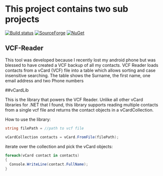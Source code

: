 # This project contains two sub projects
[![Build status](https://ci.appveyor.com/api/projects/status/sbhyvvpj8jy8ifmw/branch/master?svg=true)](https://ci.appveyor.com/project/BolorunduroWinnerTimothy/vcf-reader/branch/master)   [![SourceForge](https://img.shields.io/sourceforge/dt/sevenzip.svg?maxAge=2592000)](https://sourceforge.net/projects/vcf-reader/) [![NuGet](https://img.shields.io/nuget/v/Nuget.Core.svg?maxAge=2592000)](https://www.nuget.org/packages/vCardLib.dll)

## VCF-Reader

This tool was developed because I recently lost my android phone but was blessed to have created a VCF backup of all my contacts. VCF Reader loads contacts from a vCard (VCF) file into a table which allows sorting and case insensitive searching. The table shows the Surname, the first name, one email address and two Phone numbers

##vCardLib

This is the library that powers the VCF Reader. Unlike all other vCard libraries for .NET that I found, this library supports reading multiple contacts from a single vcf file and returns the contact objects in a vCardCollection.

How to use the library:

```csharp
string filePath = //path to vcf file

vCardCollection contacts = vCard.FromFile(filePath);
```


iterate over the collection and pick the vCard objects:

```csharp
foreach(vCard contact in contacts)
{
  Console.WriteLine(contact.FullName);
}
```
